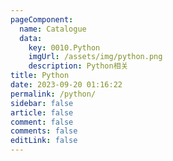 ```yaml
---
pageComponent:
  name: Catalogue
  data:
    key: 0010.Python
    imgUrl: /assets/img/python.png
    description: Python相关
title: Python
date: 2023-09-20 01:16:22
permalink: /python/
sidebar: false
article: false
comment: false
comments: false
editLink: false 
---
```

